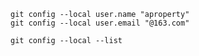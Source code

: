 
`git config --local user.name "aproperty"`    
`git config --local user.email "@163.com"`  

`git config --local --list`  
